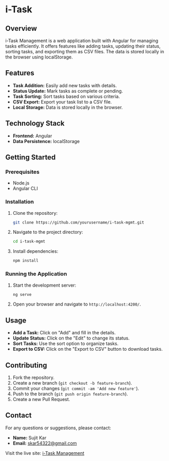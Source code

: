 # i-Task

## Overview
i-Task Management is a web application built with Angular for managing tasks efficiently. It offers features like adding tasks, updating their status, sorting tasks, and exporting them as CSV files. The data is stored locally in the browser using localStorage.

## Features
- **Task Addition:** Easily add new tasks with details.
- **Status Update:** Mark tasks as complete or pending.
- **Task Sorting:** Sort tasks based on various criteria.
- **CSV Export:** Export your task list to a CSV file.
- **Local Storage:** Data is stored locally in the browser.

## Technology Stack
- **Frontend:** Angular
- **Data Persistence:** localStorage

## Getting Started

### Prerequisites
- Node.js
- Angular CLI

### Installation
1. Clone the repository:
    ```bash
    git clone https://github.com/yourusername/i-task-mgmt.git
    ```
2. Navigate to the project directory:
    ```bash
    cd i-task-mgmt
    ```
3. Install dependencies:
    ```bash
    npm install
    ```

### Running the Application
1. Start the development server:
    ```bash
    ng serve
    ```
2. Open your browser and navigate to `http://localhost:4200/`.

## Usage
- **Add a Task:** Click on "Add" and fill in the details.
- **Update Status:** Click on the "Edit" to change its status.
- **Sort Tasks:** Use the sort option to organize tasks.
- **Export to CSV:** Click on the "Export to CSV" button to download tasks.

## Contributing
1. Fork the repository.
2. Create a new branch (`git checkout -b feature-branch`).
3. Commit your changes (`git commit -am 'Add new feature'`).
4. Push to the branch (`git push origin feature-branch`).
5. Create a new Pull Request.

## Contact
For any questions or suggestions, please contact:
- **Name:** Sujit Kar
- **Email:** skar54322@gmail.com

Visit the live site: [i-Task Management](https://i-task-mgmt.vercel.app/)

